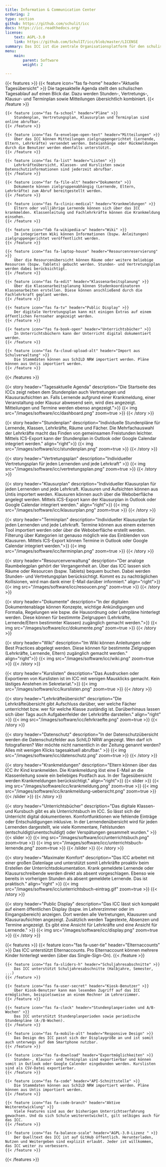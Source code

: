 ```yaml
---
title: Information & Communication Center 
ordering: 2
type: section
github: https://github.com/schulit/icc
docs: https://icc.readthedocs.org/
license:
    text: AGPL-3.0
    link: https://github.com/SchulIT/icc/blob/master/LICENSE
summary: Das ICC ist die zentrale Organisationsplatform für den schulischen Alltag. Es bildet den Schulalltag online ab und verknüpft alle verfügbaren Daten zu einer persönlichen Tagesagenda. 
menu:
    main:
        parent: Software
        weight: 2

---
```


{{< features >}}
    {{< feature icon="fas fa-home" header="Aktuelle Tagesübersicht" >}}
        Die tagesaktelle Agenda stellt den schulischen Tagesablauf auf einen Blick dar. Dazu werden Stunden-, Vertretungs-, Klausur- und Terminplan sowie Mitteilungen übersichtlich kombiniert.
    {{< /feature >}}

    {{< feature icon="fas fa-school" header="Pläne" >}}
        Stundenplan, Vertretungsplan, Klausurplan und Terminplan sind online abrufbar. 
    {{< /feature >}}

    {{< feature icon="fas fa-envelope-open-text" header="Mitteilungen" >}}
        Über das ICC können Mitteilungen zielgruppengerichtet (Lernende, Eltern, Lehrkräfte) versendet werden. Dateianhänge oder Rückmeldungen durch die Benutzer werden ebenfalls unterstützt.
    {{< /feature >}}

    {{< feature icon="fas fa-list" header="Listen" >}}
        Lehrkräfteübersicht, Klassen- und Kurslisten sowie Datenschutzinformationen sind jederzeit abrufbar.
    {{< /feature >}}

    {{< feature icon="far fa-file-alt" header="Dokumente" >}}
        Dokumente können zielgruppenabhängig (Lernende, Eltern, Lehrkräfte) zum Abruf bereitgestellt werden.
    {{< /feature >}}

    {{< feature icon="fas fa-clinic-medical" header="Krankmeldungen" >}}
        Eltern oder volljährige Lernende können sich über das ICC krankmelden. Klassenleitung und Fachlehrkräfte können die Krankmeldung einsehen.
    {{< /feature >}}

    {{< feature icon="fab fa-wikipedia-w" header="Wiki" >}}
        Im integrierten Wiki können Informationen (bspw. Anleitungen) zielgruppengerichtet veröffentlicht werden.
    {{< /feature >}}

    {{< feature icon="fas fa-laptop-house" header="Resourcenreservierung" >}}
        Über die Resourcenübersicht können Räume oder weitere beliebige Resourcen (bspw. Tablets) gebucht werden. Stunden- und Vertretungsplan werden dabei berücksichtigt.
    {{< /feature >}}

    {{< feature icon="fas fa-edit" header="Klassenarbeitsplanung" >}}
        Über die Klassenarbeitsplanung können Studenkoordinatoren Klassenarbeiten erstellen. Diese können anschließend durch die Fachlehrkraft geplant werden.
    {{< /feature >}}

    {{< feature icon="fas fa-tv" header="Public Display" >}}
        Der digitale Vertretungsplan kann mit einigen Extras auf einem öffentlichen Fernseher angezeigt werden.
    {{< /feature >}}

    {{< feature icon="fas fa-book-open" header="Unterrichtsbücher" >}}
        In Unterrichtsbüchern kann der Unterricht digital dokumentiert werden.
    {{< /feature >}}

    {{< feature icon="fas fa-cloud-upload-alt" header="Import aus Schulverwaltung" >}}
        Die Stammdaten können aus SchILD NRW importiert werden. Pläne können aus Untis importiert werden.
    {{< /feature >}}
{{< /features >}}

{{< story header="Tagesaktuelle Agenda" description="Die Startseite des ICCs zeigt neben dem Stundenplan auch Vertretungen und Klausuraufsichten an. Falls Lernende aufgrund einer Krankmeldung, einer Veranstaltung oder Klausur abwesend sein, wird dies angezeigt. Mitteilungen und Termine werden ebenso angezeigt.">}}
    {{< img src="/images/software/icc/dashboard.png" zoom=true >}}
{{< /story >}}


{{< story header="Stundenplan" description="Individuelle Stundenpläne für Lernende, Klassen, Lehrkräfte, Räume und Fächer. Die Mehrfachauswahl der Lehrkräfte macht das Finden von gemeinsamen Freistunden leichter. Mittels ICS-Export kann der Stundenplan in Outlook oder Google Calendar integriert werden." align="right">}}
    {{< img src="/images/software/icc/stundenplan.png" zoom=true >}}
{{< /story >}}

{{< story header="Vertretungsplan" description="Individueller Vertretungsplan für jeden Lernenden und jede Lehrkraft" >}}
    {{< img src="/images/software/icc/vertretungsplan.png" zoom=true >}}
{{< /story >}}

{{< story header="Klausurplan" description="Individueller Klausurplan für jeden Lernenden und jede Lehrkraft. Klausuren und Aufsichten können aus Untis importert werden. Klausuren können auch über die Weboberfläche angelegt werden. Mittels ICS-Export kann der Klausurplan in Outlook oder Google Calendar integriert werden." align="right">}}
    {{< img src="/images/software/icc/klausurplan.png" zoom=true >}}
{{< /story >}}

{{< story header="Terminplan" description="Individueller Klausurplan für jeden Lernenden und jede Lehrkraft. Termine können aus einem externen Tool importiert werden oder über die Weboberfläche erstellt werden. Filterung über Kategorien ist genauso möglich wie das Einblenden von Klausuren. Mittels ICS-Export können Termine in Outlook oder Google Calendar integriert werden.">}}
    {{< img src="/images/software/icc/terminplan.png" zoom=true >}}
{{< /story >}}

{{< story header="Resourcenverwaltung" description="Der analoge Raumbelegplan gehört der Vergangenheit an. Über das ICC lassen sich Räume oder Resourcen (bspw. Tablets) bequem buchen. Dabei werden Stunden- und Vertretungsplan berücksichtigt. Kommt es zu nachträglichen Kollisionen, wird man dank einer E-Mail darüber informiert." align="right">}}
    {{< img src="/images/software/icc/resoucen.png" zoom=true >}}
{{< /story >}}

{{< story header="Dokumente" description="In der digitalen Dokumentenablage können Konzepte, wichtige Ankündigungen und Formalia, Regelungen wie bspw. die Hausordnung oder Lehrpläne hinterlegt werden. Diese können für bestimmte Zielgruppen (Lehrkräfte, Lernende/Eltern bestimmter Klassen) zugänglich gemacht werden.">}}
    {{< img src="/images/software/icc/dokumente.png" zoom=true >}}
{{< /story >}}

{{< story header="Wiki" description="Im Wiki können Anleitungen oder Best Practices abgelegt werden. Diese können für bestimmte Zielgruppen (Lehrkräfte, Lernende, Eltern) zugänglich gemacht werden." align="right">}}
    {{< img src="/images/software/icc/wiki.png" zoom=true >}}
{{< /story >}}

{{< story header="Kurslisten" description="Das Ausdrucken oder Exportieren von Kurslisten ist im ICC mit wenigen Mausklicks gemacht. Kein lästiges Anstehen im Sekretariat.">}}
    {{< img src="/images/software/icc/kurslisten.png" zoom=true >}}
{{< /story >}}

{{< story header="Lehrkräfteübersicht" description="Die Lehrkräfteübersicht gibt Aufschluss darüber, wer welche Fächer unterrichtet bzw. wer für welche Klasse zuständig ist. Darüberhinaus lassen sich über Tags auch Aufgabenfelder der Lehrkräfte darstellen." align="right" >}}
    {{< img src="/images/software/icc/lehrkraefte.png" zoom=true >}}
{{< /story >}}

{{< story header="Datenschutz" description="In der Datenschutzübersicht werden die Datenschutzfelder aus SchILD NRW angezeigt. Wen darf ich fotografieren? Wer möchte nicht namentlich in der Zeitung genannt werden? Alles mit wenigen Klicks tagesaktuell abrufbar." >}}
    {{< img src="/images/software/icc/datenschutz.png" zoom=true >}}
{{< /story >}}

{{< story header="Krankmeldungen" description="Eltern können über das ICC ihr Kind krankmelden. Die Krankmeldung löst eine E-Mail an die Klassenleitung sowie ein beliebiges Postfach aus. In der Tagesübersicht werden Krankmeldungen berücksichtigt." align="right">}}
    {{< slider >}}
        {{< img src="/images/software/icc/krankmeldung.png" zoom=true >}}
        {{< img src="/images/software/icc/krankmeldung-uebersicht.png" zoom=true >}}
    {{< /slider >}}
{{< /story >}}

{{< story header="Unterrichtsbücher" description="Das digitale Klassen- und Kursbuch gibt es als Unterrichtsbuch im ICC. So lässt sich der Unterricht digital dokumentieren. Komfortfunktionen wie fehlende Einträge oder Entschuldigungen inklusive. In der Lernendenübersicht wird für jeden Lernenden dargestellt, wie viele Kommentare, Fehlstunden (entschuldigt/unentschuldigt) oder Verspätungen gesammelt wurden." >}}
    {{< slider >}}
        {{< img src="/images/software/icc/unterrichtsbuch.png" zoom=true >}}
        {{< img src="/images/software/icc/unterrichtsbuch-lernende.png" zoom=true >}}
    {{< /slider >}}
{{< /story >}}

{{< story header="Maximaler Komfort" description="Das ICC arbeitet mit einer großen Datenlage und unterstützt somit Lehrkräfte proaktiv beim Erstellen der Unterrichtsdokumentation. Krank gemeldete Lernende oder Klausurschreibende werden direkt als absent vorgeschlagen. Ebenso wie bereits in vorherigen Stunden als absent gemeldete Lernende. Das ist praktisch." align="right" >}}
    {{< img src="/images/software/icc/unterrichtsbuch-eintrag.gif" zoom=true >}}
{{< /story >}}

{{< story header="Public Display" description="Das ICC lässt sich kompakt auf einem öffentlichen Display (bspw. im Lehrerzimmer oder im Eingangsbereich) anzeigen. Dort werden alle Vertretungen, Klausuren und Klausuraufsichten angezeigt. Zusätzlich werden Tagestexte, Absenzen und Termine angezeigt. Es gibt eine Ansicht für Lehrkräfte und eine Ansicht für Lernende." >}}
    {{< img src="/images/software/icc/display.png" zoom=true >}}
{{< /story >}}

{{< features >}}
    {{< feature icon="fas fa-user-tie" header="Elternaccounts" >}}
        Das ICC unterstützt Elternaccounts. Pro Elternaccount können mehrere Kinder hinterlegt werden (über das Single-Sign-On).
    {{< /feature >}}

    {{< feature icon="fas fa-sliders-h" header="Schuljahresabschnitte" >}}
        Das ICC unterstützt Schuljahresabschnitte (Halbjahre, Semester, ...)
    {{< /feature >}}

    {{< feature icon="fas fa-user-secret" header="Kiosk-Benutzer" >}}
        Über Kiosk-Benutzer kann man lesenden Zugriff auf das ICC ermöglichen, beispielsweise an einem Rechner im Lehrerzimmer.
    {{< /feature >}}

    {{< feature icon="fas fa-clock" header="Stundenplanperioden und A/B-Wochen" >}}
        Das ICC unterstützt Stundenplanperioden sowie periodische Stundenpläne (A-/B-Wochen).
    {{< /feature >}}

    {{< feature icon="fas fa-mobile-alt" header="Responsive Design" >}}
        Das Design des ICC passt sich der Displaygröße an und ist somit auch unterwegs auf dem Smartphone nutzbar.
    {{< /feature >}}

    {{< feature icon="fas fa-download" header="Exportmöglichkeiten" >}}
        Stunden-, Klausur- und Terminplan sind exportierbar und können somit in Outlook oder Google Calender eingebunden werden. Kurslisten sind als CSV-Datei exportierbar.
    {{< /feature >}}

    {{< feature icon="fas fa-code" header="API-Schnittstelle" >}}
        Die Stammdaten können aus SchILD NRW importiert werden. Pläne können aus Untis importiert werden.
    {{< /feature >}}

    {{< feature icon="fas fa-code-branch" header="Aktive Weiterentwicklung" >}}
        Viele Features sind aus der bisherigen Unterrichtserfahrung gewachsen. Und da sich Schule weiterentwickelt, gilt selbiges auch für das ICC.
    {{< /feature >}}

    {{< feature icon="fas fa-balance-scale" header="AGPL-3.0-Lizenz " >}}
        Der Quelltext des ICC ist auf GitHub öffentlich. Herunterladen, Nutzen und Weitergeben sind explizit erlaubt. Jeder ist willkommen, das ICC weiter zu verbessern.
    {{< /feature >}}
{{< /features >}}